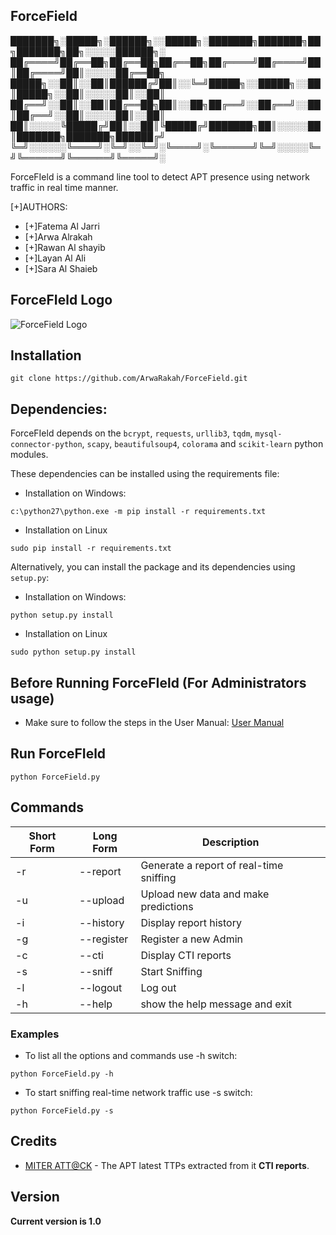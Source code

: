 ## ForceField

  ███████╗░█████╗░██████╗░░█████╗░███████╗███████╗██╗███████╗██╗░░░░░██████╗░
  ██╔════╝██╔══██╗██╔══██╗██╔══██╗██╔════╝██╔════╝██║██╔════╝██║░░░░░██╔══██╗
  █████╗░░██║░░██║██████╔╝██║░░╚═╝█████╗░░█████╗░░██║█████╗░░██║░░░░░██║░░██║
  ██╔══╝░░██║░░██║██╔══██╗██║░░██╗██╔══╝░░██╔══╝░░██║██╔══╝░░██║░░░░░██║░░██║
  ██║░░░░░╚█████╔╝██║░░██║╚█████╔╝███████╗██║░░░░░██║███████╗███████╗██████╔╝
  ╚═╝░░░░░░╚════╝░╚═╝░░╚═╝░╚════╝░╚══════╝╚═╝░░░░░╚═╝╚══════╝╚══════╝╚═════╝░

ForceFIeld is a command line tool to detect APT presence using network traffic in real time manner.

[+]AUTHORS:
* [+]Fatema Al Jarri
* [+]Arwa Alrakah
* [+]Rawan Al shayib
* [+]Layan Al Ali
* [+]Sara Al Shaieb

## ForceFIeld Logo

![ForceField Logo](https://github.com/arwar/ForceField/raw/main/logo.png)

## Installation

```
git clone https://github.com/ArwaRakah/ForceField.git
```
## Dependencies:

ForceFIeld depends on the `bcrypt`, `requests`, `urllib3`, `tqdm`, `mysql-connector-python`, `scapy`, `beautifulsoup4`, `colorama` and `scikit-learn` python modules. 

These dependencies can be installed using the requirements file:

- Installation on Windows:
```
c:\python27\python.exe -m pip install -r requirements.txt
```
- Installation on Linux
```
sudo pip install -r requirements.txt
```
Alternatively, you can install the package and its dependencies using `setup.py`:

- Installation on Windows:
```
python setup.py install
```
- Installation on Linux
```
sudo python setup.py install
```

## Before Running ForceFIeld (For Administrators usage)  
* Make sure to follow the steps in the User Manual: [User Manual](https://scribehow.com/shared/ForceField_User_Manual__U2ip2-BXRmm4t-v7EsNRBw)

  
## Run ForceFIeld 
```
python ForceField.py
```

## Commands

Short Form    | Long Form     | Description
------------- | ------------- |-------------
-r            | --report      | Generate a report of real-time sniffing
-u            | --upload      | Upload new data and make predictions
-i            | --history     | Display report history
-g            | --register    | Register a new Admin
-c            | --cti         | Display CTI reports
-s            | --sniff       | Start Sniffing
-l            | --logout      | Log out
-h            | --help        | show the help message and exit

### Examples

* To list all the  options and commands use -h switch:

```python ForceField.py -h```

* To start sniffing real-time network traffic use -s switch:

``python ForceField.py -s``

## Credits

* [MITER ATT@CK](https://attack.mitre.org/groups/) - The APT latest TTPs extracted from it **CTI reports**. 


## Version
**Current version is 1.0**

